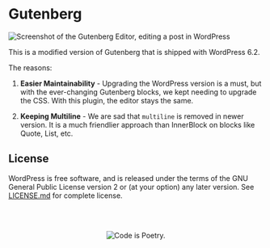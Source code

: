 # Gutenberg

![Screenshot of the Gutenberg Editor, editing a post in WordPress](https://user-images.githubusercontent.com/1204802/100067796-fc3e8700-2e36-11eb-993b-6b80b4310b87.png)

This is a modified version of Gutenberg that is shipped with WordPress 6.2.

The reasons:

1. **Easier Maintainability** - Upgrading the WordPress version is a must, but with the ever-changing Gutenberg blocks, we kept needing to upgrade the CSS. With this plugin, the editor stays the same.

1. **Keeping Multiline** - We are sad that `multiline` is removed in newer version. It is a much friendlier approach than InnerBlock on blocks like Quote, List, etc.

## License

WordPress is free software, and is released under the terms of the GNU General Public License version 2 or (at your option) any later version. See [LICENSE.md](LICENSE.md) for complete license.

<br/><br/><p align="center"><img src="https://s.w.org/style/images/codeispoetry.png?1" alt="Code is Poetry." /></p>
